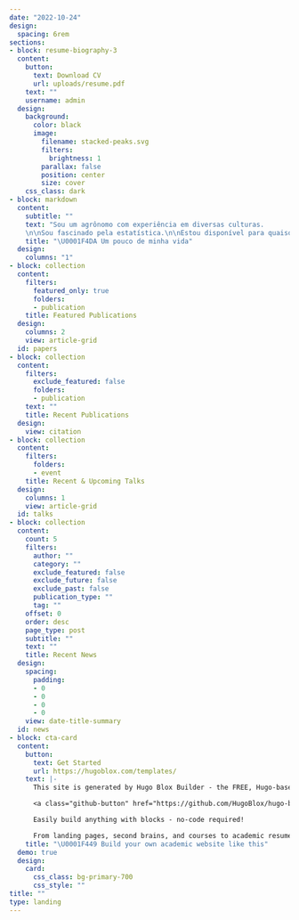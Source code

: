 ```yaml
---
date: "2022-10-24"
design:
  spacing: 6rem
sections:
- block: resume-biography-3
  content:
    button:
      text: Download CV
      url: uploads/resume.pdf
    text: ""
    username: admin
  design:
    background:
      color: black
      image:
        filename: stacked-peaks.svg
        filters:
          brightness: 1
        parallax: false
        position: center
        size: cover
    css_class: dark
- block: markdown
  content:
    subtitle: ""
    text: "Sou um agrônomo com experiência em diversas culturas.
    \n\nSou fascinado pela estatística.\n\nEstou disponível para quaisquer dúvidas \U0001F603"
    title: "\U0001F4DA Um pouco de minha vida"
  design:
    columns: "1"
- block: collection
  content:
    filters:
      featured_only: true
      folders:
      - publication
    title: Featured Publications
  design:
    columns: 2
    view: article-grid
  id: papers
- block: collection
  content:
    filters:
      exclude_featured: false
      folders:
      - publication
    text: ""
    title: Recent Publications
  design:
    view: citation
- block: collection
  content:
    filters:
      folders:
      - event
    title: Recent & Upcoming Talks
  design:
    columns: 1
    view: article-grid
  id: talks
- block: collection
  content:
    count: 5
    filters:
      author: ""
      category: ""
      exclude_featured: false
      exclude_future: false
      exclude_past: false
      publication_type: ""
      tag: ""
    offset: 0
    order: desc
    page_type: post
    subtitle: ""
    text: ""
    title: Recent News
  design:
    spacing:
      padding:
      - 0
      - 0
      - 0
      - 0
    view: date-title-summary
  id: news
- block: cta-card
  content:
    button:
      text: Get Started
      url: https://hugoblox.com/templates/
    text: |-
      This site is generated by Hugo Blox Builder - the FREE, Hugo-based open source website builder trusted by 250,000+ academics like you.

      <a class="github-button" href="https://github.com/HugoBlox/hugo-blox-builder" data-color-scheme="no-preference: light; light: light; dark: dark;" data-icon="octicon-star" data-size="large" data-show-count="true" aria-label="Star HugoBlox/hugo-blox-builder on GitHub">Star</a>

      Easily build anything with blocks - no-code required!

      From landing pages, second brains, and courses to academic resumés, conferences, and tech blogs.
    title: "\U0001F449 Build your own academic website like this"
  demo: true
  design:
    card:
      css_class: bg-primary-700
      css_style: ""
title: ""
type: landing
---
```

